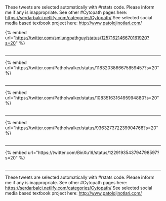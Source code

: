 

These tweets are selected automatically with #rstats code. Please inform me if any is inappropriate.
See other #Cytopath pages here: https://serdarbalci.netlify.com/categories/Cytopath/ 
See selected social media based textbook project here: http://www.patolojinotlari.com/

{% embed url="https://twitter.com/smlungpathguy/status/1257162146670161920?s=20" %}<br>
<br>
<hr>
{% embed url="https://twitter.com/Patholwalker/status/1183203866675859457?s=20" %}<br>
<br>
<hr>
{% embed url="https://twitter.com/Patholwalker/status/1083516316495994880?s=20" %}<br>
<br>
<hr>
{% embed url="https://twitter.com/Patholwalker/status/936327372239904768?s=20" %}<br>
<br>
<hr>
{% embed url="https://twitter.com/BinXu16/status/1229193543794798597?s=20" %}<br>
<br>
<hr>


These tweets are selected automatically with #rstats code. Please inform me if any is inappropriate.
See other #Cytopath pages here: https://serdarbalci.netlify.com/categories/Cytopath/ 
See selected social media based textbook project here: http://www.patolojinotlari.com/
